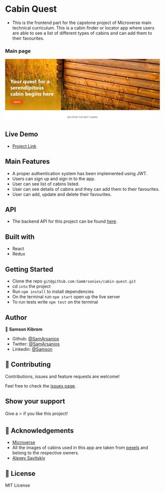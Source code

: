 # Cabin Quest

- This is the frontend part for the capstone project of Microverse main technical curriculum.
  This is a cabin finder or locator app where users are able to see a list of different types of cabins and can add them to their favourites. 

 ### Main page

![Photo](src/assets/images/screenshot-2.png)


## Live Demo

- [Project Link](https://cabinquest.herokuapp.com/)

## Main Features

- A proper authentication system has been implemented using JWT.
- Users can sign up and sign in to the app.
- User can see list of cabins listed.
- User can see details of cabins and they can add them to their favourites.
- User can add, update and delete their favourites.

## API

- The backend API for this project can be found [here](https://github.com/SamArsanios/cabin-quest-api).

## Built with

- React
- Redux


## Getting Started

- Clone the repo `git@github.com:SamArsanios/cabin-quest.git`
- cd `into` the project
- Run `npm install` to install dependencies
- On the terminal run `npm start` open up the live server
- To run tests write `npm test` on the terminal

## Author

👤 **Samson Kibrom**

- Github: [@SamArsanios](https://github.com/SamArsanios)
- Twitter: [@SamArsanios](https://twitter.com/SamArsanios)
- Linkedin: [@Samson](https://www.linkedin.com/in/samson-kibrom)

## 🤝 Contributing

Contributions, issues and feature requests are welcome!

Feel free to check the [issues page](issues/).

## Show your support

Give a ⭐️ if you like this project!

## 👏 Acknowledgements

- [Microverse](issues/)
- All the images of cabins used in this app are taken from [pexels](https://www.pexels.com/) and belong to the respective owners.
- [Alexey Savitskiy](https://www.behance.net/alexey_savitskiy)

## 📝 License
MIT License
